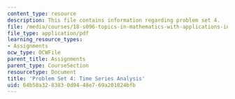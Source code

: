 ```yaml
---
content_type: resource
description: This file contains information regarding problem set 4.
file: /media/courses/18-s096-topics-in-mathematics-with-applications-in-finance-fall-2013/64b58a3283830d9448e769a201824bfb_MIT18_S096F13_pset4.pdf
file_type: application/pdf
learning_resource_types:
- Assignments
ocw_type: OCWFile
parent_title: Assignments
parent_type: CourseSection
resourcetype: Document
title: 'Problem Set 4: Time Series Analysis'
uid: 64b58a32-8383-0d94-48e7-69a201824bfb
---
```

